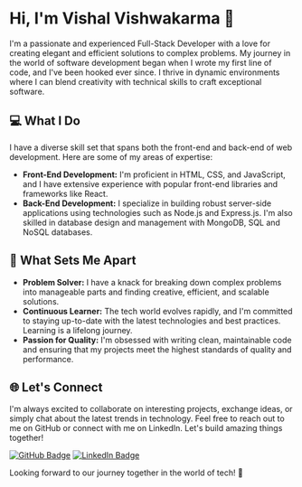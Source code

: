 # Hi, I'm Vishal Vishwakarma 👋

I'm a passionate and experienced Full-Stack Developer with a love for creating elegant and efficient solutions to complex problems. My journey in the world of software development began when I wrote my first line of code, and I've been hooked ever since. I thrive in dynamic environments where I can blend creativity with technical skills to craft exceptional software.

## 💻 What I Do

I have a diverse skill set that spans both the front-end and back-end of web development. Here are some of my areas of expertise:

- **Front-End Development:** I'm proficient in HTML, CSS, and JavaScript, and I have extensive experience with popular front-end libraries and frameworks like React.
- **Back-End Development:** I specialize in building robust server-side applications using technologies such as Node.js and Express.js. I'm also skilled in database design and management with MongoDB, SQL and NoSQL databases.

## 🌟 What Sets Me Apart

- **Problem Solver:** I have a knack for breaking down complex problems into manageable parts and finding creative, efficient, and scalable solutions.
- **Continuous Learner:** The tech world evolves rapidly, and I'm committed to staying up-to-date with the latest technologies and best practices. Learning is a lifelong journey.
- **Passion for Quality:** I'm obsessed with writing clean, maintainable code and ensuring that my projects meet the highest standards of quality and performance.

## 🌐 Let's Connect

I'm always excited to collaborate on interesting projects, exchange ideas, or simply chat about the latest trends in technology. Feel free to reach out to me on GitHub or connect with me on LinkedIn. Let's build amazing things together!

[![GitHub Badge](https://img.shields.io/badge/GitHub-%40Vishalvishwakarma11-blue)](https://github.com/Vishalvishwakarma11)
[![LinkedIn Badge](https://img.shields.io/badge/LinkedIn-%40vishal-vishwakarma-472365215-blue)](https://www.linkedin.com/in/vishal-vishwakarma-472365215)

Looking forward to our journey together in the world of tech! 🚀
